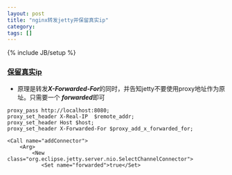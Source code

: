 ```yaml
---
layout: post
title: "nginx转发jetty并保留真实ip"
category: 
tags: []
---
```

{% include JB/setup %}

### [保留真实ip](./_posts/2015-12-03-nginx-x-forwarded-for-as-jettys-remote_addr-ip.md)

* 原理是转发***X-Forwarded-For***的同时，并告知jetty不要使用proxy地址作为原址。只需要一个 ***forwarded***即可



```
proxy_pass http://localhost:8080;
proxy_set_header X-Real-IP  $remote_addr;
proxy_set_header Host $host;
proxy_set_header X-Forwarded-For $proxy_add_x_forwarded_for;
```

```
<Call name="addConnector">
    <Arg>
        <New class="org.eclipse.jetty.server.nio.SelectChannelConnector">
           <Set name="forwarded">true</Set>
```
